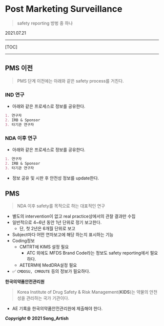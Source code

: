 # Post Marketing Surveillance

> safety reporting 방벙 중 하나

2021.07.21

---

[TOC]

---



## PMS 이전

> PMS 단계 이전에는 아래와 같은 safety process를 거친다.

### IND 연구

- 아래와 같은 프로세스로 정보를 공유한다.

```markdown
1. 연구자
2. IRB & Sponsor
3. 타기관 연구자
```

### NDA 이후 연구

- 아래와 같은 프로세스로 정보를 공유한다.

```markdown
1. 연구자
2. IRB & Sponsor
3. 타기관 연구자
```

- 정보 공유 및 시판 후 안전성 정보를 update한다.



## PMS

> NDA 이후 safety를 목적으로 하는 대표적인 연구

- 별도의 intervention이 없고 real practice상에서의 관찰 결과만 수집
- 일반적으로 4~6년 동안 1년 단위로 정기 보고한다.
  - 단, 첫 2년은 6개월 단위로 보고
- Subject마다 어떤 연차보고에 해당 하는지 표시하는 기능
- Coding정보
  - CMTRT에 KIMS 설정 필요
    - ATC 외에도 MFDS Brand Code라는 정보도 safety reporting에서 필요하다.
  - AETERM에 MedDRA설정 필요
- :white_check_mark: `CMDOSU, CMROUTE` 등의 정보가 필요하다.

**한국의약품안전관리원**

> Korea Institute of Drug Safety & Risk Management(**KIDS**)는 약물의 안전성을 관리하는 국가 기관이다.

- AE 기록을 한국의약품안전관리원에 제출해야 한다.



***Copyright* © 2021 Song_Artish**